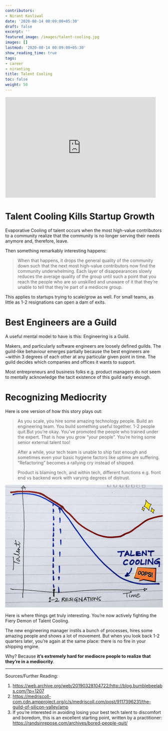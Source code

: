 ```yaml
---
contributors:
- Nirant Kasliwal
date: '2020-08-14 00:09:00+05:30'
draft: false
excerpt: ''
featured_image: /images/talent-cooling.jpg
images: []
lastmod: '2020-08-14 00:09:00+05:30'
show_reading_time: true
tags:
- career
- niranting
title: Talent Cooling
toc: false
weight: 50
---
```


<iframe src="https://niranting.substack.com/embed" width="480" height="320" style="border:1px solid #EEE; background:white;" frameborder="0" scrolling="no"></iframe>

# Talent Cooling Kills Startup Growth

Evaporative Cooling of talent occurs when the most high-value contributors to a community realize that the community is no longer serving their needs anymore and, therefore, leave.

Then something remarkably interesting happens:

> When that happens, it drops the general quality of the community down such that the next most high-value contributors now find the community underwhelming. Each layer of disappearances slowly reduces the average quality of the group until such a point that you reach the people who are so unskilled and unaware of it that they’re unable to tell that they’re part of a mediocre group.

This applies to startups trying to scale/grow as well. For small teams, as little as 1-2 resignations can open a dam of exits.

# Best Engineers are a Guild

A useful mental model to have is this: Engineering is a Guild.

Makers, and particularly software engineers are loosely defined guilds. The guild-like behaviour emerges partially because the best engineers are ~within 3 degrees of each other at any particular given point in time.  The guild decides which companies and offices it wants to support.

Most entrepreneurs and business folks e.g. product managers do not seem to mentally acknowledge the tacit existence of this guild early enough.

# Recognizing Mediocrity

Here is one version of how this story plays out: 

> As you scale, you hire some amazing technology people. Build an engineering team. You build something useful together. 1-2 people quit.But you’re okay. You’ve promoted the people who trained under the expert. That is how you grow “your people”. You’re hiring some senior external talent too!
> 
> After a while, your tech team is unable to ship fast enough and sometimes even your basic hygiene factors like uptime are suffering. “Refactoring” becomes a rallying cry instead of shipped.
> 
> Product is blaming tech, and within tech, different functions e.g. front end vs backend work with varying degrees of distrust.

![](../images/talent-cooling.jpg)

Here is where things get truly interesting. You’re now actively fighting the Fiery Demon of Talent Cooling. 

The new engineering manager instils a bunch of processes, hires some amazing people and shows a lot of movement. But when you look back 1-2 quarters later, you’re again at the same place: there is no fire in your shipping engine. 

Why? Because **it’s extremely hard for mediocre people to realize that they’re in a mediocrity**.

--- 

Sources/Further Reading:
1. https://web.archive.org/web/20190328104722/http://blog.bumblebeelabs.com/?p=1207 
2. https://medriscoll-com.cdn.ampproject.org/c/s/medriscoll.com/post/9117396231/the-guild-of-silicon-valley/amp
3. If you’re interested in avoiding losing your best tech talent to discomfort and boredom, this is an excellent starting point, written by a practitioner: https://randsinrepose.com/archives/bored-people-quit/